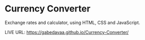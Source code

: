 # Currency Converter
 
Exchange rates and calculator, using HTML, CSS and JavaScript.

LIVE URL: https://gabedavaa.github.io/Currency-Converter/
